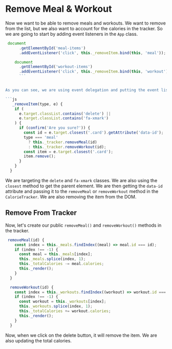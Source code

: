 # Remove Meal & Workout

Now we want to be able to remove meals and workouts. We want to remove from the list, but we also want to account for the calories in the tracker. So we are going to start by adding event listeners in the `App` class.

```js
 document
      .getElementById('meal-items')
      .addEventListener('click', this._removeItem.bind(this, 'meal'));

    document
      .getElementById('workout-items')
      .addEventListener('click', this._removeItem.bind(this, 'workout'));
      ```


As you can see, we are using event delegation and putting the event listener on the parent element. We are also passing in the type as a parameter. Now let's create the method.

```js
   _removeItem(type, e) {
    if (
      e.target.classList.contains('delete') ||
      e.target.classList.contains('fa-xmark')
    ) {
      if (confirm('Are you sure?')) {
        const id = e.target.closest('.card').getAttribute('data-id');
        type === 'meal'
          ? this._tracker.removeMeal(id)
          : this._tracker.removeWorkout(id);
        const item = e.target.closest('.card');
        item.remove();
      }
    }
  }
```

We are targeting the `delete` and `fa-xmark` classes. We are also using the `closest` method to get the parent element. We are then getting the `data-id` attribute and passing it to the `removeMeal` or `removeWorkout` method in the `CalorieTracker`. We are also removing the item from the DOM.

## Remove From Tracker

Now, let's create our public `removeMeal()` and `removeWorkout()` methods in the tracker.

```js
 removeMeal(id) {
    const index = this._meals.findIndex((meal) => meal.id === id);
    if (index !== -1) {
      const meal = this._meals[index];
      this._meals.splice(index, 1);
      this._totalCalories -= meal.calories;
      this._render();
    }
  }

  removeWorkout(id) {
    const index = this._workouts.findIndex((workout) => workout.id === id);
    if (index !== -1) {
      const workout = this._workouts[index];
      this._workouts.splice(index, 1);
      this._totalCalories += workout.calories;
      this._render();
    }
  }
```

Now, when we click on the delete button, it will remove the item. We are also updating the total calories.

